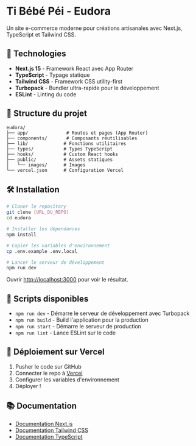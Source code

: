 # Ti Bébé Péi - Eudora

Un site e-commerce moderne pour créations artisanales avec Next.js, TypeScript et Tailwind CSS.

## 🚀 Technologies

- **Next.js 15** - Framework React avec App Router
- **TypeScript** - Typage statique
- **Tailwind CSS** - Framework CSS utility-first
- **Turbopack** - Bundler ultra-rapide pour le développement
- **ESLint** - Linting du code

## 📁 Structure du projet

```
eudora/
├── app/              # Routes et pages (App Router)
├── components/       # Composants réutilisables
├── lib/             # Fonctions utilitaires
├── types/           # Types TypeScript
├── hooks/           # Custom React hooks
├── public/          # Assets statiques
│   └── images/      # Images
└── vercel.json      # Configuration Vercel
```

## 🛠️ Installation

```bash
# Cloner le repository
git clone [URL_DU_REPO]
cd eudora

# Installer les dépendances
npm install

# Copier les variables d'environnement
cp .env.example .env.local

# Lancer le serveur de développement
npm run dev
```

Ouvrir [http://localhost:3000](http://localhost:3000) pour voir le résultat.

## 📝 Scripts disponibles

- `npm run dev` - Démarre le serveur de développement avec Turbopack
- `npm run build` - Build l'application pour la production
- `npm run start` - Démarre le serveur de production
- `npm run lint` - Lance ESLint sur le code

## 🚀 Déploiement sur Vercel

1. Pusher le code sur GitHub
2. Connecter le repo à [Vercel](https://vercel.com)
3. Configurer les variables d'environnement
4. Déployer !

## 📚 Documentation

- [Documentation Next.js](https://nextjs.org/docs)
- [Documentation Tailwind CSS](https://tailwindcss.com/docs)
- [Documentation TypeScript](https://www.typescriptlang.org/docs/)